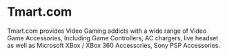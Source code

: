 Tmart.com
=========

Tmart.com provides Video Gaming addicts with a wide range of Video Game Accessories, Including Game Controllers, AC chargers, live headset as well as Microsoft XBox / XBox 360 Accessories, Sony PSP Accessories.